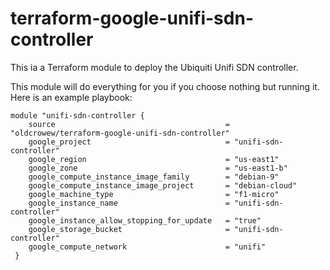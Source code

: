 # terraform-google-unifi-sdn-controller

This ia a Terraform module to deploy the Ubiquiti Unifi SDN controller.

This module will do everything for you if you choose nothing but running it. Here is an example playbook:

    module "unifi-sdn-controller {
        source                                      = "oldcrowew/terraform-google-unifi-sdn-controller"
        google_project                              = "unifi-sdn-controller"
        google_region                               = "us-east1"
        google_zone                                 = "us-east1-b"
        google_compute_instance_image_family        = "debian-9"
        google_compute_instance_image_project       = "debian-cloud"
        google_machine_type                         = "f1-micro"
        google_instance_name                        = "unifi-sdn-controller"
        google_instance_allow_stopping_for_update   = "true"
        google_storage_bucket                       = "unifi-sdn-controller"
        google_compute_network                      = "unifi"
     }